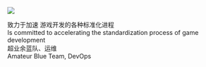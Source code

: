 ![](https://img.shields.io/badge/Noob-GameDev-blue)

致力于加速 游戏开发的各种标准化进程<br>
Is committed to accelerating the standardization process of game development<br>
超业余蓝队、运维<br>
Amateur Blue Team, DevOps<br>
